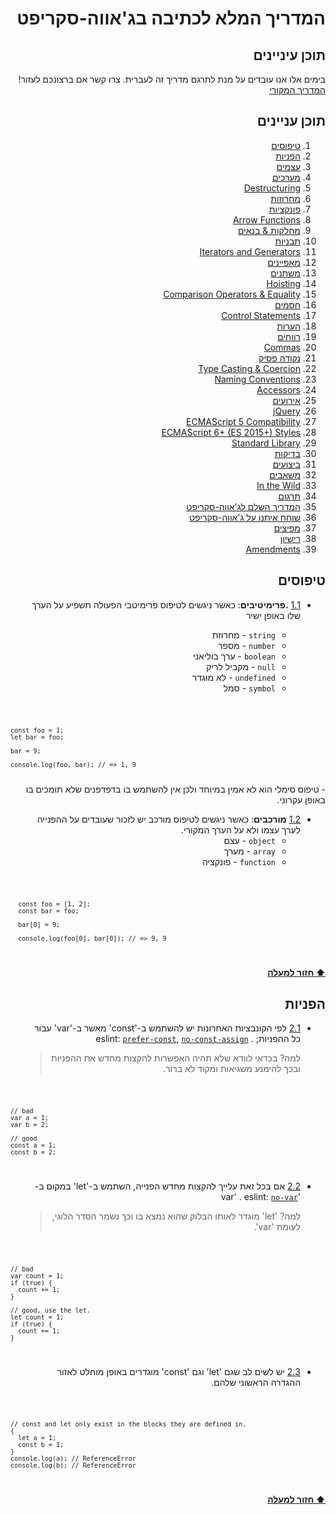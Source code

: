 <div dir='rtl' align='right' style="    list-style-type: none;">
  <h1>המדריך המלא לכתיבה בג'אווה-סקריפט</h1p>
  <h2>תוכן עיניינים</h2>

בימים אלו אנו עובדים על מנת לתרגם מדריך זה לעברית. צרו קשר אם ברצונכם לעזור!<a href="https://github.com/airbnb/javascript"> המדריך המקורי</a>
## תוכן עניינים
  1. [טיפוסים](#types)
  1. [הפניות](#references)
  1. [עצמים](#objects)
  1. [מערכים](#objects)
  1. [Destructuring](#destructuring)
  1. [מחרוזות](#strings)
  1. [פונקציות](#functions)
  1. [Arrow Functions](#arrow-functions)
  1. [מחלקות & בנאים](#classes--constructors)
  1. [תבניות](#modules)
  1. [Iterators and Generators](#iterators-and-generators)
  1. [מאפיינים](#properties)
  1. [משתנים](#variables)
  1. [Hoisting](#hoisting)
  1. [Comparison Operators & Equality](#comparison-operators--equality)
  1. [חסמים](#blocks)
  1. [Control Statements](#control-statements)
  1. [הערות](#comments)
  1. [רווחים](#whitespace)
  1. [Commas](#commas)
  1. [נקודה פסיק](#semicolons)
  1. [Type Casting & Coercion](#type-casting--coercion)
  1. [Naming Conventions](#naming-conventions)
  1. [Accessors](#accessors)
  1. [אירועים](#events)
  1. [jQuery](#jquery)
  1. [ECMAScript 5 Compatibility](#ecmascript-5-compatibility)
  1. [ECMAScript 6+ (ES 2015+) Styles](#ecmascript-6-es-2015-styles)
  1. [Standard Library](#standard-library)
  1. [בדיקות](#testing)
  1. [ביצועים](#performance)
  1. [משאבים](#resources)
  1. [In the Wild](#in-the-wild)
  1. [תרגום](#translation)
  1. [המדריך השלם לג'אווה-סקריפט](#the-javascript-style-guide-guide)
  1. [שוחח איתנו על ג'אווה-סקריפט](#chat-with-us-about-javascript)
  1. [מפיצים](#contributors)
  1. [רישיון](#license)
  1. [Amendments](#amendments)

## טיפוסים

  <a name="types--primitives"></a><a name="1.1"></a>
  - [1.1](#types--primitives) **.פרימיטיבים**: כאשר ניגשים לטיפוס פרימיטבי הפעולה תשפיע על הערך שלו באופן ישיר 
  
    - `string` - מחרוזת
    - `number` - מספר
    - `boolean` - ערך בוליאני
    - `null` - מקביל לריק
    - `undefined` - לא מוגדר
    - `symbol` - סמל
<code dir="ltr" align="left">

    const foo = 1;
    let bar = foo;

    bar = 9;

    console.log(foo, bar); // => 1, 9
</code>
    - טיפוס סימלי הוא לא אמין במיוחד ולכן אין להשתמש בו בדפדפנים שלא תומכים בו באופן עקרוני.
    
  <a name="types--complex"></a><a name="1.2"></a>
  - [1.2](#types--complex) **מורכבים**: כאשר ניגשים לטיפוס מורכב יש לזכור שעובדים על ההפנייה לערך עצמו ולא על הערך המקורי.
    - `object` - עצם
    - `array` - מערך
    - `function` - פונקציה

<code dir="ltr" align="left">

      const foo = [1, 2];
      const bar = foo;
      
      bar[0] = 9;    
      
      console.log(foo[0], bar[0]); // => 9, 9    
      
</code>

**[⬆ חזור למעלה](#table-of-contents)**

## הפניות

  <a name="references--prefer-const"></a><a name="2.1"></a>
  - [2.1](#references--prefer-const) לפי הקונבציות האחרונות יש להשתמש ב-'const' מאשר ב-'var' עבור כל ההפניות; . eslint: [`prefer-const`](https://eslint.org/docs/rules/prefer-const.html), [`no-const-assign`](https://eslint.org/docs/rules/no-const-assign.html)

    > למה? בכדאי לוודא שלא תהיה האפשרות להקצות מחדש את ההפניות ובכך להימנע משגיאות ומקוד לא ברור.

<code dir="ltr" align="left">
  
    // bad
    var a = 1;
    var b = 2;

    // good
    const a = 1;
    const b = 2;
    
</code>

  <a name="references--disallow-var"></a><a name="2.2"></a>
  - [2.2](#references--disallow-var) אם בכל זאת עלייך להקצות מחדש הפנייה, השתמש ב-'let' במקום ב-'var' . eslint: [`no-var`](https://eslint.org/docs/rules/no-var.html)

    > למה? 'let' מוגדר לאותו הבלוק שהוא נמצא בו וכך נשמר הסדר הלוגי, לעומת 'var'. 

<code dir="ltr" align="left">
  
    // bad
    var count = 1;
    if (true) {
      count += 1;
    }

    // good, use the let.
    let count = 1;
    if (true) {
      count += 1;
    }
    
</code>

  <a name="references--block-scope"></a><a name="2.3"></a>
  - [2.3](#references--block-scope) יש לשים לב שגם 'let' וגם 'const' מוגדרים באופן מוחלט לאזור ההגדרה הראשוני שלהם.

<code dir="ltr" align="left">

    // const and let only exist in the blocks they are defined in.
    {
      let a = 1;
      const b = 1;
    }
    console.log(a); // ReferenceError
    console.log(b); // ReferenceError
    
</code>

**[⬆ חזור למעלה](#table-of-contents)**

</div>
